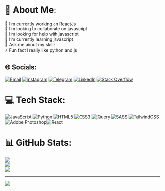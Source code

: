 # 💫 About Me:
🔭 I’m currently working on ReactJs<br>👯 I’m looking to collaborate on javascript<br>🤝 I’m looking for help with javascript<br>🌱 I’m currently learning javascript<br>💬 Ask me about my skills<br>⚡ Fun fact I really like python and js


## 🌐 Socials:
[![Email](https://img.shields.io/badge/-Email-purple?style=flat-square&logo=gmail&logoColor=white)](mailto:ariagdrz@yahoo.com) [![Instagram](https://img.shields.io/badge/Instagram-%23E4405F.svg?logo=Instagram&logoColor=white)](https://instagram.com/4ria_gd) [![Telegram](https://img.shields.io/badge/Telegram-2CA5E0?style=flat-squeare&logo=telegram&logoColor=white)](https://t.me/AriaGdrZ) [![LinkedIn](https://img.shields.io/badge/LinkedIn-%230077B5.svg?logo=linkedin&logoColor=white)](https://linkedin.com/in/ariya-goudarzi-4b54b228b) [![Stack Overflow](https://img.shields.io/badge/-Stackoverflow-FE7A16?logo=stack-overflow&logoColor=white)](https://stackoverflow.com/users/ariya-goudarzi) 

# 💻 Tech Stack:
![JavaScript](https://img.shields.io/badge/javascript-%23323330.svg?style=for-the-badge&logo=javascript&logoColor=%23F7DF1E) ![Python](https://img.shields.io/badge/python-3670A0?style=for-the-badge&logo=python&logoColor=ffdd54) ![HTML5](https://img.shields.io/badge/html5-%23E34F26.svg?style=for-the-badge&logo=html5&logoColor=white) ![CSS3](https://img.shields.io/badge/css3-%231572B6.svg?style=for-the-badge&logo=css3&logoColor=white) ![jQuery](https://img.shields.io/badge/jquery-%230769AD.svg?style=for-the-badge&logo=jquery&logoColor=white) ![SASS](https://img.shields.io/badge/SASS-hotpink.svg?style=for-the-badge&logo=SASS&logoColor=white) ![TailwindCSS](https://img.shields.io/badge/tailwindcss-%2338B2AC.svg?style=for-the-badge&logo=tailwind-css&logoColor=white) ![Adobe Photoshop](https://img.shields.io/badge/adobe%20photoshop-%2331A8FF.svg?style=for-the-badge&logo=adobe%20photoshop&logoColor=white)![React](https://img.shields.io/badge/react-%2320232a.svg?style=for-the-badge&logo=react&logoColor=%2361DAFB)
# 📊 GitHub Stats:
![](https://github-readme-stats.vercel.app/api?username=ariyagoudarzi&theme=synthwave&hide_border=false&include_all_commits=false&count_private=false)<br/>
![](https://github-readme-streak-stats.herokuapp.com/?user=ariyagoudarzi&theme=synthwave&hide_border=false)<br/>
![](https://github-readme-stats.vercel.app/api/top-langs/?username=ariyagoudarzi&theme=synthwave&hide_border=false&include_all_commits=false&count_private=false&layout=compact)

---
[![](https://visitcount.itsvg.in/api?id=ariyagoudarzi&icon=0&color=0)](https://visitcount.itsvg.in)
